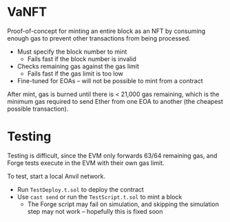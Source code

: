 # VaNFT

Proof-of-concept for minting an entire block as an NFT by consuming enough gas to prevent other transactions from being processed.

- Must specify the block number to mint
  - Fails fast if the block number is invalid
- Checks remaining gas against the gas limit
  - Fails fast if the gas limit is too low
- Fine-tuned for EOAs – will not be possible to mint from a contract

After mint, gas is burned until there is < 21,000 gas remaining, which is the minimum gas required to send Ether from one EOA to another (the cheapest possible transaction).

# Testing

Testing is difficult, since the EVM only forwards 63/64 remaining gas, and Forge tests execute in the EVM with their own gas limit.

To test, start a local Anvil network.

- Run `TestDeploy.t.sol` to deploy the contract
- Use `cast send` or run the `TestScript.t.sol` to mint a block
  - The Forge script may fail on simulation, and skipping the simulation step may not work – hopefully this is fixed soon
